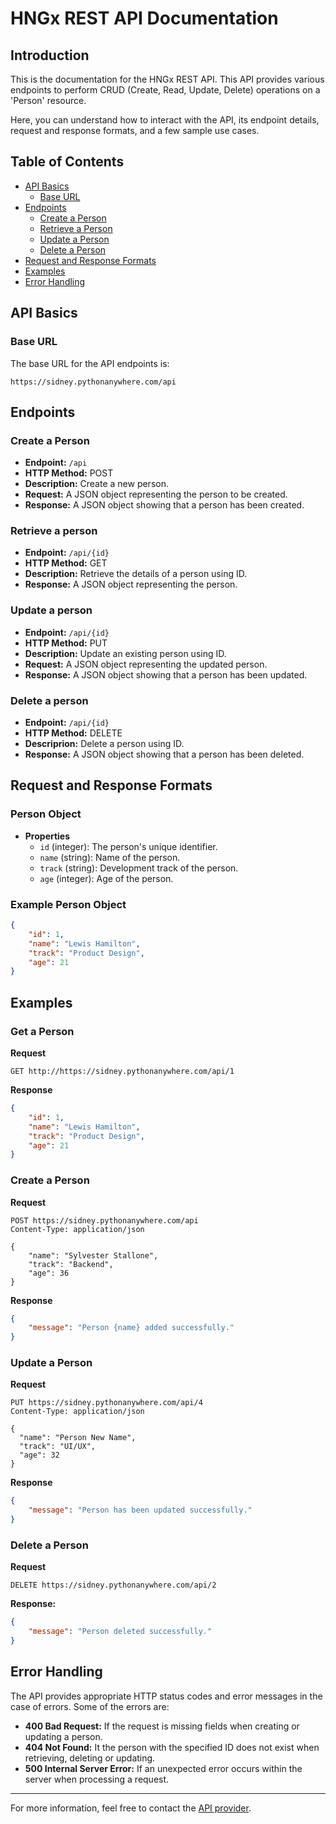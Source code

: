 # HNGx REST API Documentation

## Introduction

This is the documentation for the HNGx REST API. This API provides various endpoints to perform CRUD (Create, Read, Update, Delete) operations on a 'Person' resource.

Here, you can understand how to interact with the API, its endpoint details, request and response formats, and a few sample use cases.

## Table of Contents

- [API Basics](#api-basics)
	- [Base URL](#base-url)
- [Endpoints](#endpoints)
  	- [Create a Person](#create-a-person)
  	- [Retrieve a Person](#retrieve-a-person)
  	- [Update a Person](#update-a-person)
  	- [Delete a Person](#delete-a-person)
- [Request and Response Formats](#request-and-response-formats)
- [Examples](#examples)
- [Error Handling](#error-handling)

## API Basics

### Base URL

The base URL for the API endpoints is:

```
https://sidney.pythonanywhere.com/api
```

## Endpoints

### Create a Person

- **Endpoint:** `/api`
- **HTTP Method:** POST
- **Description:** Create a new person.
- **Request:** A JSON object representing the person to be created.
- **Response:** A JSON object showing that a person has been created.

### Retrieve a person

- **Endpoint:** `/api/{id}`
- **HTTP Method:** GET
- **Description:** Retrieve the details of a person using ID.
- **Response:** A JSON object representing the person.

### Update a person

- **Endpoint:** `/api/{id}`
- **HTTP Method:** PUT
- **Description:** Update an existing person using ID.
- **Request:** A JSON object representing the updated person.
- **Response:** A JSON object showing that a person has been updated.

### Delete a person

- **Endpoint:** `/api/{id}`
- **HTTP Method:** DELETE
- **Descriprion:** Delete a person using ID.
- **Response:** A JSON object showing that a person has been deleted.

## Request and Response Formats

### Person Object

- **Properties**
	- `id` (integer): The person's unique identifier.
	- `name` (string): Name of the person.
	- `track` (string): Development track of the person.
	- `age` (integer): Age of the person.

### Example Person Object

```json
{
	"id": 1,
	"name": "Lewis Hamilton",
	"track": "Product Design",
	"age": 21
}
```

## Examples

### Get a Person

**Request**

```http
GET http://https://sidney.pythonanywhere.com/api/1
```

**Response**

```json
{
	"id": 1,
	"name": "Lewis Hamilton",
	"track": "Product Design",
	"age": 21
}
```

### Create a Person

**Request**

```http
POST https://sidney.pythonanywhere.com/api
Content-Type: application/json

{
	"name": "Sylvester Stallone",
	"track": "Backend",
	"age": 36
}
```

**Response**

```json
{
	"message": "Person {name} added successfully."
}
```

### Update a Person

**Request**

```http
PUT https://sidney.pythonanywhere.com/api/4
Content-Type: application/json

{
  "name": "Person New Name",
  "track": "UI/UX",
  "age": 32
}
```

**Response**

```json
{
	"message": "Person has been updated successfully."
}
```

### Delete a Person

**Request**

```http
DELETE https://sidney.pythonanywhere.com/api/2
```

**Response:**

```json
{
	"message": "Person deleted successfully."
}
```

## Error Handling

The API provides appropriate HTTP status codes and error messages in the case of errors. Some of the errors are:

- **400 Bad Request:** If the request is missing fields when creating or updating a person.
- **404 Not Found:** It the person with the specified ID does not exist when retrieving, deleting or updating.
- **500 Internal Server Error:** If an unexpected error occurs within the server when processing a request.

---

For more information, feel free to contact the [API provider](https://github.com/SidKay).
